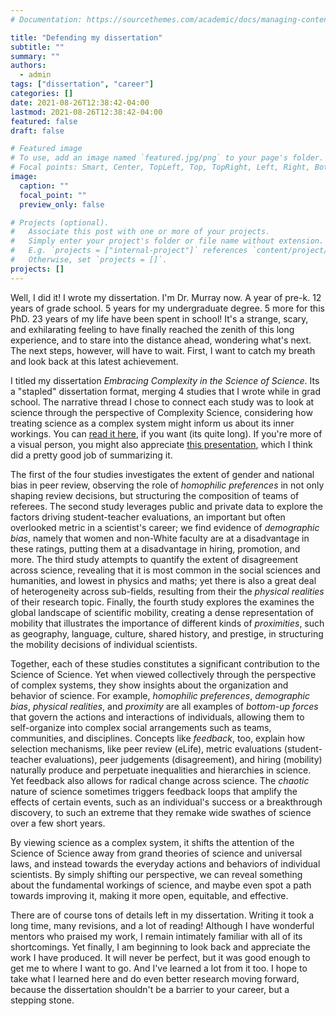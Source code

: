 ```yaml
---
# Documentation: https://sourcethemes.com/academic/docs/managing-content/

title: "Defending my dissertation"
subtitle: ""
summary: ""
authors:
  - admin
tags: ["dissertation", "career"]
categories: []
date: 2021-08-26T12:38:42-04:00
lastmod: 2021-08-26T12:38:42-04:00
featured: false
draft: false

# Featured image
# To use, add an image named `featured.jpg/png` to your page's folder.
# Focal points: Smart, Center, TopLeft, Top, TopRight, Left, Right, BottomLeft, Bottom, BottomRight.
image:
  caption: ""
  focal_point: ""
  preview_only: false

# Projects (optional).
#   Associate this post with one or more of your projects.
#   Simply enter your project's folder or file name without extension.
#   E.g. `projects = ["internal-project"]` references `content/project/deep-learning/index.md`.
#   Otherwise, set `projects = []`.
projects: []
---
```


Well, I did it! I wrote my dissertation. I'm Dr. Murray now. A year of pre-k. 12 years of grade school. 5 years for my undergraduate degree. 5 more for this PhD. 23 years of my life have been spent in school! It's a strange, scary, and exhilarating feeling to have finally reached the zenith of this long experience, and to stare into the distance ahead, wondering what's next. The next steps, however, will have to wait. First, I want to catch my breath and look back at this latest achievement.

I titled my dissertation *Embracing Complexity in the Science of Science*.
Its a "stapled" dissertation format, merging 4 studies that I wrote while in grad school. The narrative thread I chose to connect each study was to look at science through the perspective of Complexity Science, considering how treating science as a complex system might inform us about its inner workings. You can [read it here](papers/murray_dissertation_final.pdf), if you want (its quite long). If you're more of a visual person, you might also appreciate [this presentation](slides/dissertation_presentation), which I think did a pretty good job of summarizing it.

The first of the four studies investigates the extent of gender and national bias in peer review, observing the role of *homophilic preferences* in not only shaping review decisions, but structuring the composition of teams of referees.
The second study leverages public and private data to explore the factors driving student-teacher evaluations, an important but often overlooked metric in a scientist's career; we find evidence of *demographic bias*, namely that women and non-White faculty are at a disadvantage in these ratings, putting them at a disadvantage in hiring, promotion, and more. The third study attempts to quantify the extent of disagreement across science, revealing that it is most common in the social sciences and humanities, and lowest in physics and maths; yet there is also a great deal of heterogeneity across sub-fields, resulting from their the *physical realities* of their research topic. Finally, the fourth study explores the examines the global landscape of scientific mobility, creating a dense representation of mobility that illustrates the importance of different kinds of *proximities*, such as geography, language, culture, shared history, and prestige, in structuring the mobility decisions of individual scientists.

Together, each of these studies constitutes a significant contribution to the Science of Science. Yet when viewed collectively through the perspective of complex systems, they show insights about the organization and behavior of science. For example, *homophilic preferences*, *demographic bias*, *physical realities*, and *proximity* are all examples of *bottom-up forces* that govern the actions and interactions of individuals, allowing them to self-organize into complex social arrangements such as teams, communities, and disciplines. Concepts like *feedback*, too, explain how selection mechanisms, like peer review (eLife), metric evaluations (student-teacher evaluations), peer judgements (disagreement), and hiring (mobility) naturally produce and perpetuate inequalities and hierarchies in science. Yet feedback also allows for radical change across science. The *chaotic* nature of science sometimes triggers feedback loops that amplify the effects of certain events, such as an individual's success or a breakthrough discovery, to such an extreme that they remake wide swathes of science over a few short years.

By viewing science as a complex system, it shifts the attention of the Science of Science away from grand theories of science and universal laws, and instead towards the everyday actions and behaviors of individual scientists. By simply shifting our perspective, we can reveal something about the fundamental workings of science, and maybe even spot a path towards improving it, making it more open, equitable, and effective.

There are of course tons of details left in my dissertation. Writing it took a long time, many revisions, and a lot of reading! Although I have wonderful mentors who praised my work, I remain intimately familiar with all of its shortcomings. Yet finally, I am beginning to look back and appreciate the work I have produced. It will never be perfect, but it was good enough to get me to where I want to go. And I've learned a lot from it too. I hope to take what I learned here and do even better research moving forward, because the dissertation shouldn't be a barrier to your career, but a stepping stone.
